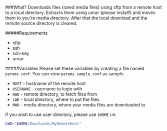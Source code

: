 ###What?
Downloads files (rared media files) using sftp from a remote host to a local directory. Extracts them using unrar (please install!) and moves them to you're media directory. After that the local download and the remote source directory is cleared. 

#####Requirements
- sftp
- ssh
- ssh-key
- unrar

#####Variables
Please set these variables by creating a file named `params.conf`. You can view `params.sample.conf` as sample. 

- `HOST` - hostname of the remote host
- `USERNAME` - username to login with
- `RWD` - remote directory, to fetch files from
- `LWD` - local directory, where to put the files
- `MWD` - media directory, where your media files are downloaded to

If you wish to use user directory, please use `$HOME` i.e:
```bash
LWD="$HOME/Downloads/MyRemoteHost"
```
